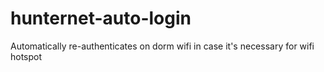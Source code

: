 # hunternet-auto-login
Automatically re-authenticates on dorm wifi in case it's necessary for wifi hotspot

